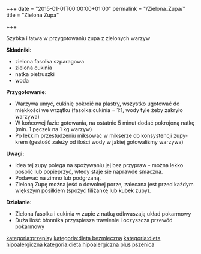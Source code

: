+++
date = "2015-01-01T00:00:00+01:00"
permalink = "/Zielona_Zupa/"
title = "Zielona Zupa"

+++

Szybka i łatwa w przygotowaniu zupa z zielonych warzyw

**Składniki:**

-   zielona fasolka szparagowa
-   zielona cukinia
-   natka pietruszki
-   woda

**Przygotowanie:**

-   Warzywa umyć, cukinię pokroić na plastry, wszystko ugotować do miękkości we wrzątku (fasolka:cukinia = 1:1, wody tyle żeby zakryło warzywa)
-   W końcowej fazie gotowania, na ostatnie 5 minut dodać pokrojoną natkę (min. 1 pęczek na 1 kg warzyw)
-   Po lekkim przestudzeniu miksować w mikserze do konsystencji zupy-krem (gestość zależy od ilości wody w jakiej gotowaliśmy warzywa)

**Uwagi:**

-   Idea tej zupy polega na spożywaniu jej bez przypraw - można lekko posolić lub popieprzyć, wtedy staje sie naprawde smaczna.
-   Podawać na zimno lub podgrzaną.
-   Zieloną Zupę można jeść o dowolnej porze, zalecana jest przed każdym większym posiłkiem (spożyć filiżankę lub kubek zupy).

**Działanie:**

-   Zielona fasolka i cukinia w zupie z natką odkwaszają układ pokarmowy
-   Duża ilość błonnika przyspiesza trawienie i oczyszcza przewód pokarmowy

[kategoria:przepisy](/atopedia/kategoria:przepisy "wikilink") [kategoria:dieta bezmleczna](/atopedia/kategoria:dieta_bezmleczna "wikilink") [kategoria:dieta hipoalergiczna](/atopedia/kategoria:dieta_hipoalergiczna "wikilink") [kategoria:dieta hipoalergiczna plus pszenica](/atopedia/kategoria:dieta_hipoalergiczna_plus_pszenica "wikilink")